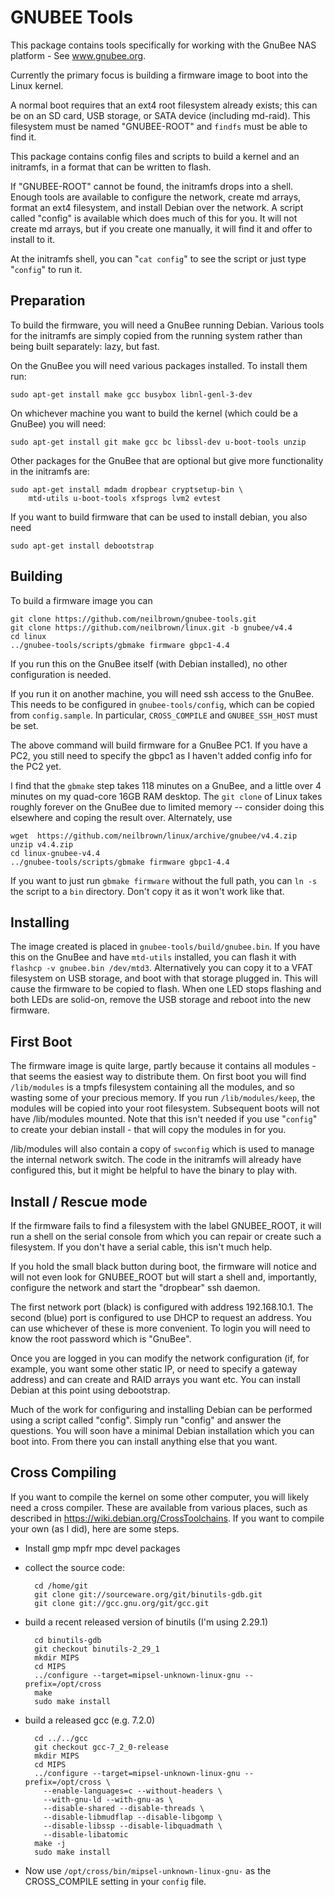 GNUBEE Tools
============

This package contains tools specifically for working with
the GnuBee NAS platform - See www.gnubee.org.

Currently the primary focus is building a firmware
image to boot into the Linux kernel.

A normal boot requires that an ext4 root filesystem already exists;
this can be on an SD card, USB storage, or SATA device (including
md-raid).
This filesystem must be named "GNUBEE-ROOT" and `findfs` must be able
to find it.

This package contains config files and scripts to build a kernel
and an initramfs, in a format that can be written to flash.

If "GNUBEE-ROOT" cannot be found, the initramfs drops into a shell.
Enough tools are available to configure the network, create md arrays,
format an ext4 filesystem, and install Debian over the network.
A script called "config" is available which does much of this for you.
It will not create md arrays, but if you create one manually, it will
find it and offer to install to it.

At the initramfs shell, you can "`cat config`" to see the script or
just type "`config`" to run it.

Preparation
-----------

To build the firmware, you will need a GnuBee running Debian.
Various tools for the initramfs are simply copied from the running
system rather than being built separately: lazy, but fast.

On the GnuBee you will need various packages installed.  To
install them run:

	sudo apt-get install make gcc busybox libnl-genl-3-dev

On whichever machine you want to build the kernel (which could be a
GnuBee) you will need:

	sudo apt-get install git make gcc bc libssl-dev u-boot-tools unzip

Other packages for the GnuBee that are optional but give more functionality
in the initramfs are:

	sudo apt-get install mdadm dropbear cryptsetup-bin \
		mtd-utils u-boot-tools xfsprogs lvm2 evtest

If you want to build firmware that can be used to install debian, you
also need

	sudo apt-get install debootstrap

Building
--------

To build a firmware image you can

	git clone https://github.com/neilbrown/gnubee-tools.git
	git clone https://github.com/neilbrown/linux.git -b gnubee/v4.4
	cd linux
	../gnubee-tools/scripts/gbmake firmware gbpc1-4.4

If you run this on the GnuBee itself (with Debian installed), no other
configuration is needed.

If you run it on another machine, you will need ssh access to the
GnuBee.  This needs to be configured in `gnubee-tools/config`, which
can be copied from `config.sample`.  In particular, `CROSS_COMPILE`
and `GNUBEE_SSH_HOST` must be set.

The above command will build firmware for a GnuBee PC1.
If you have a PC2, you still need to specify the
gbpc1 as I haven't added config info for the PC2 yet.

I find that the `gbmake` step takes 118 minutes on a GnuBee, and a
little over 4 minutes on my quad-core 16GB RAM desktop.  The `git
clone` of Linux takes roughly forever on the GnuBee due to limited
memory -- consider doing this elsewhere and coping the result over.
Alternately, use

	wget  https://github.com/neilbrown/linux/archive/gnubee/v4.4.zip
	unzip v4.4.zip
	cd linux-gnubee-v4.4
	../gnubee-tools/scripts/gbmake firmware gbpc1-4.4


If you want to just run `gbmake firmware` without the full path, you
can `ln -s` the script to a `bin` directory.  Don't copy it as it
won't work like that.

Installing
----------

The image created is placed in `gnubee-tools/build/gnubee.bin`.  If
you have this on the GnuBee and have `mtd-utils` installed, you can
flash it with `flashcp -v gnubee.bin /dev/mtd3`.  Alternatively you
can copy it to a VFAT filesystem on USB storage, and boot with that
storage plugged in.  This will cause the firmware to be copied to
flash.  When one LED stops flashing and both LEDs are solid-on,
remove the USB storage and reboot into the new firmware.

First Boot
----------

The firmware image is quite large, partly because it contains all
modules - that seems the easiest way to distribute them.  On first
boot you will find `/lib/modules` is a tmpfs filesystem containing all
the modules, and so wasting some of your precious memory.  If you run
`/lib/modules/keep`, the modules will be copied into your root
filesystem.  Subsequent boots will not have /lib/modules mounted.
Note that this isn't needed if you use "`config`" to create your
debian install - that will copy the modules in for you.

/lib/modules will also contain a copy of `swconfig` which is used to
manage the internal network switch.  The code in the initramfs will
already have configured this, but it might be helpful to have the
binary to play with.

Install / Rescue mode
---------------------

If the firmware fails to find a filesystem with the label GNUBEE_ROOT,
it will run a shell on the serial console from which you can repair or
create such a filesystem.  If you don't have a serial cable, this
isn't much help.

If you hold the small black button during boot, the firmware will
notice and will not even look for GNUBEE_ROOT but will start a shell
and, importantly, configure the network and start the "dropbear" ssh
daemon.

The first network port (black) is configured with address
192.168.10.1.  The second (blue) port is configured to use DHCP to
request an address.  You can use whichever of these is more
convenient.  To login you will need to know the root password which is
"GnuBee".

Once you are logged in you can modify the network configuration (if,
for example, you want some other static IP, or need to specify a
gateway address) and can create and RAID arrays you want etc.
You can install Debian at this point using debootstrap.

Much of the work for configuring and installing Debian can be
performed using a script called "config".  Simply run "config" and
answer the questions.  You will soon have a minimal Debian
installation which you can boot into.  From there  you can install
anything else that you want.

Cross Compiling
---------------

If you want to compile the kernel on some other computer, you will
likely need a cross compiler.  These are available from various
places, such as described in  https://wiki.debian.org/CrossToolchains.
If you want to compile your own (as I did), here are some steps.

- Install gmp mpfr mpc devel packages
- collect the source code:

        cd /home/git
        git clone git://sourceware.org/git/binutils-gdb.git
        git clone git://gcc.gnu.org/git/gcc.git

- build a recent released version of binutils (I'm using 2.29.1)

        cd binutils-gdb
        git checkout binutils-2_29_1
        mkdir MIPS
        cd MIPS
        ../configure --target=mipsel-unknown-linux-gnu --prefix=/opt/cross
        make
        sudo make install

- build a released gcc (e.g. 7.2.0)

        cd ../../gcc
        git checkout gcc-7_2_0-release
        mkdir MIPS
        cd MIPS
        ../configure --target=mipsel-unknown-linux-gnu --prefix=/opt/cross \
          --enable-languages=c --without-headers \
          --with-gnu-ld --with-gnu-as \
          --disable-shared --disable-threads \
          --disable-libmudflap --disable-libgomp \
          --disable-libssp --disable-libquadmath \
          --disable-libatomic
        make -j
        sudo make install

- Now use `/opt/cross/bin/mipsel-unknown-linux-gnu-` as the
  CROSS_COMPILE setting in your `config` file.
